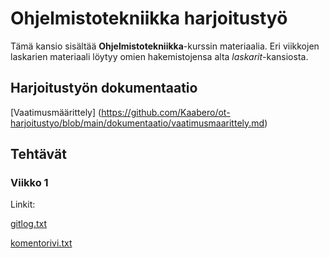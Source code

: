 # Ohjelmistotekniikka harjoitustyö

Tämä kansio sisältää **Ohjelmistotekniikka**-kurssin materiaalia. Eri viikkojen laskarien materiaali 
löytyy omien hakemistojensa alta *laskarit*-kansiosta.

## Harjoitustyön dokumentaatio

[Vaatimusmäärittely] (https://github.com/Kaabero/ot-harjoitustyo/blob/main/dokumentaatio/vaatimusmaarittely.md)

## Tehtävät

### Viikko 1

Linkit:

[gitlog.txt](https://github.com/Kaabero/ot-harjoitustyo/blob/main/laskarit/viikko1/gitlog.txt)

[komentorivi.txt](https://github.com/Kaabero/ot-harjoitustyo/blob/main/laskarit/viikko1/komentorivi.txt)




